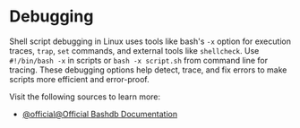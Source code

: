 # Debugging

Shell script debugging in Linux uses tools like bash's `-x` option for execution traces, `trap`, `set` commands, and external tools like `shellcheck`. Use `#!/bin/bash -x` in scripts or `bash -x script.sh` from command line for tracing. These debugging options help detect, trace, and fix errors to make scripts more efficient and error-proof.

Visit the following sources to learn more: 
- [@official@Official Bashdb Documentation](https://bashdb.readthedocs.io/en/bash-5.2/)
